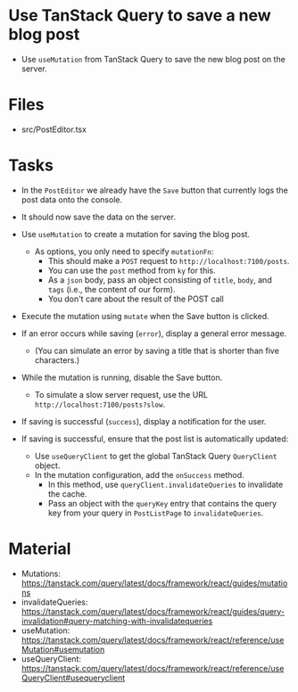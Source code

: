 # Use TanStack Query to save a new blog post
- Use `useMutation` from TanStack Query to save the new blog post on the server.

# Files

- src/PostEditor.tsx

# Tasks

- In the `PostEditor` we already have the `Save` button that currently logs the post data onto the console.
- It should now save the data on the server.
- Use `useMutation` to create a mutation for saving the blog post.
    - As options, you only need to specify `mutationFn`:
        - This should make a `POST` request to `http://localhost:7100/posts`.
        - You can use the `post` method from `ky` for this.
        - As a `json` body, pass an object consisting of `title`, `body`, and `tags` (i.e., the content of our form).
        - You don't care about the result of the POST call

- Execute the mutation using `mutate` when the Save button is clicked.
- If an error occurs while saving (`error`), display a general error message.
    - (You can simulate an error by saving a title that is shorter than five characters.)
- While the mutation is running, disable the Save button.
    - To simulate a slow server request, use the URL `http://localhost:7100/posts?slow`.
- If saving is successful (`success`), display a notification for the user.
- If saving is successful, ensure that the post list is automatically updated:
    - Use `useQueryClient` to get the global TanStack Query `QueryClient` object.
    - In the mutation configuration, add the `onSuccess` method.
        - In this method, use `queryClient.invalidateQueries` to invalidate the cache.
        - Pass an object with the `queryKey` entry that contains the query key from your query in `PostListPage` to `invalidateQueries`.

# Material

- Mutations: https://tanstack.com/query/latest/docs/framework/react/guides/mutations
- invalidateQueries: https://tanstack.com/query/latest/docs/framework/react/guides/query-invalidation#query-matching-with-invalidatequeries
- useMutation: https://tanstack.com/query/latest/docs/framework/react/reference/useMutation#usemutation
- useQueryClient: https://tanstack.com/query/latest/docs/framework/react/reference/useQueryClient#usequeryclient
